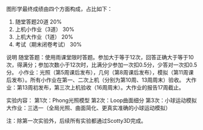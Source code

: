 图形学最终成绩由四个方面构成，占比如下：
1. 随堂答题20道          20%
2. 上机小作业（3道）     30%
3. 上机大作业（1道）     20%
4. 考试（期末闭卷考试）  30%

说明
随堂答题：使用雨课堂限时答题。参加大于等于12次，回答正确大于等于10次，得满分；参加次数小于12次时，比满分少参加一次扣0.5分，少答对一次扣0.5分。
小作业：光照（第5周课后发布），几何（第8周课后发布），模拟（第11周课后发布）。所有小作业在第一、二次上机（分别为第10周、13周周末）验收。
大作业：第13周初发布，第三次上机验收（16周周末）。大作业的报告17周截止。

实验内容：
第1次：Phong光照模型
第2次：Loop曲面细分
第3次：小球运动模拟
大作业：三选一（全局光照、曲面简化、更真实准确的小球运动模拟）

注：除第一次实验外，后续所有实验都通过Scotty3D完成。
